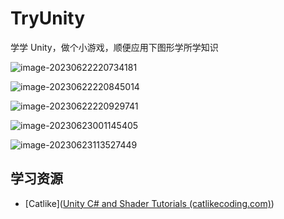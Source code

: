 # TryUnity

学学 Unity，做个小游戏，顺便应用下图形学所学知识

![image-20230622220734181](./image/image-20230622220734181.png)

![image-20230622220845014](./image/image-20230622220845014.png)

![image-20230622220929741](./image/image-20230622220929741.png)



![image-20230623001145405](./image/image-20230623001145405.png)

![image-20230623113527449](./image/image-20230623113527449.png)

## 学习资源

- [Catlike]([Unity C# and Shader Tutorials (catlikecoding.com)](https://catlikecoding.com/unity/tutorials/))

